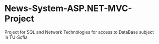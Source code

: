 # News-System-ASP.NET-MVC-Project
Project for SQL and Network Technologies for access to DataBase subject in TU-Sofia
